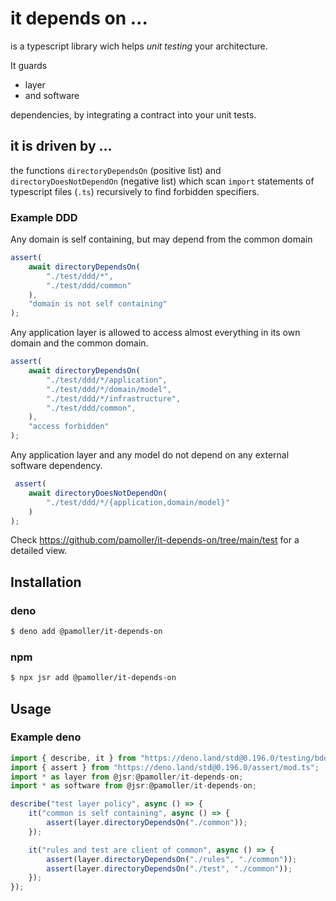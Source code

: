 # it depends on ...

is a typescript library wich helps *unit testing* your architecture.

It guards
* layer
* and software

 dependencies, by integrating a contract into your unit tests. 

## it is driven by ...
the functions ``directoryDependsOn`` (positive list) and ``directoryDoesNotDependOn`` (negative list) which scan  ``import`` statements of typescript files (``.ts``) recursively to find forbidden specifiers.

 ### Example DDD 

Any domain is self containing, but may depend from the common domain

````typescript
assert(
    await directoryDependsOn(
        "./test/ddd/*",
        "./test/ddd/common"
    ),
    "domain is not self containing"
);

````
Any application layer is allowed to access almost everything in its own domain and the common domain. 
````typescript
assert(
    await directoryDependsOn(
        "./test/ddd/*/application",
        "./test/ddd/*/domain/model",
        "./test/ddd/*/infrastructure",
        "./test/ddd/common",
    ),
    "access forbidden"
);
````
Any application layer and any model do not depend on any external software dependency.

````typescript 
 assert(
    await directoryDoesNotDependOn(
        "./test/ddd/*/{application,domain/model}"
    )
);
````

Check https://github.com/pamoller/it-depends-on/tree/main/test for a detailed view.

## Installation

### deno
````bash
$ deno add @pamoller/it-depends-on
````

### npm
````bash
$ npx jsr add @pamoller/it-depends-on 
````

## Usage

### Example deno
````typescript
import { describe, it } from "https://deno.land/std@0.196.0/testing/bdd.ts";
import { assert } from "https://deno.land/std@0.196.0/assert/mod.ts";
import * as layer from @jsr:@pamoller/it-depends-on;
import * as software from @jsr:@pamoller/it-depends-on;

describe("test layer policy", async () => {
    it("common is self containing", async () => {
        assert(layer.directoryDependsOn("./common"));
    });

    it("rules and test are client of common", async () => {
        assert(layer.directoryDependsOn("./rules", "./common"));
        assert(layer.directoryDependsOn("./test", "./common"));
    });
});
````
